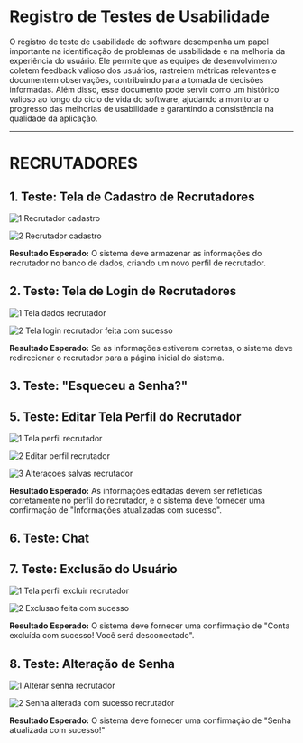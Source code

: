 # Registro de Testes de Usabilidade

O registro de teste de usabilidade de software desempenha um papel importante na identificação de problemas de usabilidade e na melhoria da experiência do usuário. Ele permite que as equipes de desenvolvimento coletem feedback valioso dos usuários, rastreiem métricas relevantes e documentem observações, contribuindo para a tomada de decisões informadas. Além disso, esse documento pode servir como um histórico valioso ao longo do ciclo de vida do software, ajudando a monitorar o progresso das melhorias de usabilidade e garantindo a consistência na qualidade da aplicação.

-------------------------------------------------------------------------------------------------

# RECRUTADORES

## 1. Teste: Tela de Cadastro de Recrutadores

![1  Recrutador cadastro](https://github.com/ICEI-PUC-Minas-PMV-ADS/pmv-ads-2023-2-e4-proj-dad-t2-empregame/assets/112032850/da98895c-0cce-481a-981c-846259547e88)

![2  Recrutador cadastro](https://github.com/ICEI-PUC-Minas-PMV-ADS/pmv-ads-2023-2-e4-proj-dad-t2-empregame/assets/112032850/ed424cd4-363b-4ce9-80b9-c9075ecf015b)

**Resultado Esperado:**
O sistema deve armazenar as informações do recrutador no banco de dados, criando um novo perfil de recrutador.



## 2. Teste: Tela de Login de Recrutadores

![1  Tela dados recrutador](https://github.com/ICEI-PUC-Minas-PMV-ADS/pmv-ads-2023-2-e4-proj-dad-t2-empregame/assets/112032850/1d92d3be-0c09-4cf9-9074-9975ebb6ec47)

![2  Tela login recrutador feita com sucesso](https://github.com/ICEI-PUC-Minas-PMV-ADS/pmv-ads-2023-2-e4-proj-dad-t2-empregame/assets/112032850/5906351f-6cdb-4a86-af23-08ae8a5a4b5e)

**Resultado Esperado:**
Se as informações estiverem corretas, o sistema deve redirecionar o recrutador para a página inicial do sistema.


## 3. Teste: "Esqueceu a Senha?"

## 5. Teste: Editar Tela Perfil do Recrutador

![1  Tela perfil recrutador](https://github.com/ICEI-PUC-Minas-PMV-ADS/pmv-ads-2023-2-e4-proj-dad-t2-empregame/assets/112032850/bd679d4d-b384-45a2-975c-921374fdea1a)

![2  Editar perfil recrutador](https://github.com/ICEI-PUC-Minas-PMV-ADS/pmv-ads-2023-2-e4-proj-dad-t2-empregame/assets/112032850/381b7505-c5e1-4e0a-9d6c-399f3c357a62)

![3  Alteraçoes salvas recrutador](https://github.com/ICEI-PUC-Minas-PMV-ADS/pmv-ads-2023-2-e4-proj-dad-t2-empregame/assets/112032850/5da3029b-02fd-47eb-ab05-65ae8c8156f7)

**Resultado Esperado:**
As informações editadas devem ser refletidas corretamente no perfil do recrutador, e o sistema deve fornecer uma confirmação de "Informações atualizadas com sucesso".

## 6. Teste: Chat

## 7. Teste: Exclusão do Usuário

![1  Tela perfil excluir recrutador](https://github.com/ICEI-PUC-Minas-PMV-ADS/pmv-ads-2023-2-e4-proj-dad-t2-empregame/assets/112032850/03200cfe-bffb-4dd5-add9-c54a720592c6)

![2  Exclusao feita com sucesso](https://github.com/ICEI-PUC-Minas-PMV-ADS/pmv-ads-2023-2-e4-proj-dad-t2-empregame/assets/112032850/c425074e-fceb-4de0-8588-fe7452a63c9a)


**Resultado Esperado:**
O sistema deve fornecer uma confirmação de "Conta excluída com sucesso! Você será desconectado".

## 8. Teste: Alteração de Senha

![1  Alterar senha recrutador](https://github.com/ICEI-PUC-Minas-PMV-ADS/pmv-ads-2023-2-e4-proj-dad-t2-empregame/assets/112032850/859f50ae-02cd-4f2b-a988-06537519fc47)

![2  Senha alterada com sucesso recrutador](https://github.com/ICEI-PUC-Minas-PMV-ADS/pmv-ads-2023-2-e4-proj-dad-t2-empregame/assets/112032850/68f2dbd8-9217-45ad-9d5d-5c8727178982)

**Resultado Esperado:**
O sistema deve fornecer uma confirmação de "Senha atualizada com sucesso!"





